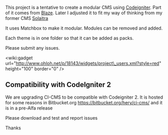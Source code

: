 This project is a tentative to create a modular CMS using [Codeigniter](http://codeigniter.com). Part of it comes from [Blaze](http://blaze.haughin.com). Later I adjusted it to fit my way of thinking from my former CMS [Solaitra](https://sourceforge.net/projects/solaitra)

It uses Matchbox to make it modular. Modules can be removed and added.

Each theme is in one folder so that it can be added as packs.


Please submit any issues.

&lt;wiki:gadget url="http://www.ohloh.net/p/18143/widgets/project\_users.xml?style=red" height="100"  border="0" /&gt;

## Compatibility with CodeIgniter 2 ##

We are upgrading CI-CMS to be compatible with Codeigniter 2. It is hosted for some reasons in Bitbucket.org https://bitbucket.org/hery/ci-cms/ and it is in a pre-Alfa release

Please download and test and report issues

Thanks
